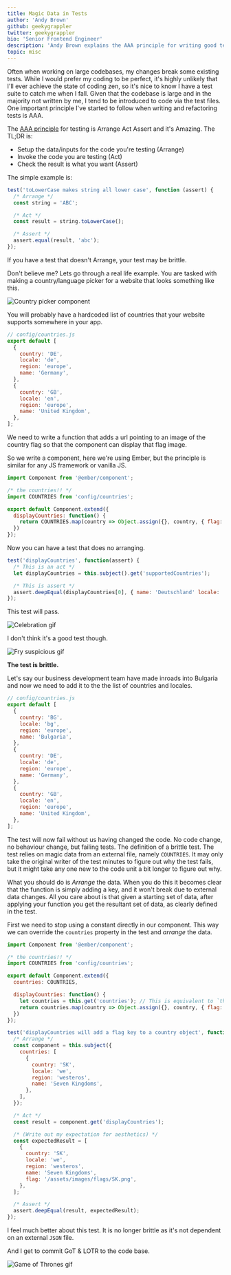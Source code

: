 ```yaml
---
title: Magic Data in Tests
author: 'Andy Brown'
github: geekygrappler
twitter: geekygrappler
bio: 'Senior Frontend Engineer'
description: 'Andy Brown explains the AAA principle for writing good tests and discusses what the negative consequences of not adhering to it are.'
topic: misc
---
```


Often when working on large codebases, my changes break some existing tests. While I would prefer my coding to be perfect, it's highly unlikely that I'll ever achieve the state of coding zen, so it's nice to know I have a test suite to catch me when I fall. Given that the codebase is large and in the majority not written by me, I tend to be introduced to code via the test files. One important principle I've started to follow when writing and refactoring tests is AAA.

<!--break-->

The [AAA principle](http://wiki.c2.com/?ArrangeActAssert) for testing is Arrange Act Assert and it's Amazing. The TL;DR is:

- Setup the data/inputs for the code you're testing (Arrange)
- Invoke the code you are testing (Act)
- Check the result is what you want (Assert)

The simple example is:

```js
test('toLowerCase makes string all lower case', function (assert) {
  /* Arrange */
  const string = 'ABC';

  /* Act */
  const result = string.toLowerCase();

  /* Assert */
  assert.equal(result, 'abc');
});
```

If you have a test that doesn't Arrange, your test may be brittle.

Don't believe me? Lets go through a real life example. You are tasked with making a country/language picker for a website that looks something like this.

![Country picker component](/assets/images/posts/2017-09-25-magic-test-data/tl-country-picker.png)

You will probably have a hardcoded list of countries that your website supports somewhere in your app.

```js
// config/countries.js
export default [
  {
    country: 'DE',
    locale: 'de',
    region: 'europe',
    name: 'Germany',
  },
  {
    country: 'GB',
    locale: 'en',
    region: 'europe',
    name: 'United Kingdom',
  },
];
```

We need to write a function that adds a url pointing to an image of the country flag so that the component can display that flag image.

So we write a component, here we're using Ember, but the principle is similar for any JS framework or vanilla JS.

```js
import Component from '@ember/component';

/* the countries!! */
import COUNTRIES from 'config/countries';

export default Component.extend({
  displayCountries: function() {
    return COUNTRIES.map(country => Object.assign({}, country, { flag: `/assets/images/flags/${country.country}.png` }));
  })
});
```

Now you can have a test that does no arranging.

```js
test('displayCountries', function(assert) {
  /* This is an act */
  let displayCountries = this.subject().get('supportedCountries');

  /* This is assert */
  assert.deepEqual(displayCountries[0], { name: 'Deutschland' locale: 'de', country: 'DE', region: 'europe', flag: '/assets/images/flags/DE.png' });
});
```

This test will pass.

![Celebration gif](/assets/images/posts/2017-09-25-magic-test-data/celebrate.gif)

I don't think it's a good test though.

![Fry suspicious gif](/assets/images/posts/2017-09-25-magic-test-data/fry.gif)

<strong>The test is brittle.</strong>

Let's say our business development team have made inroads into Bulgaria and now we need to add it to the the list of countries and locales.

```js
// config/countries.js
export default [
  {
    country: 'BG',
    locale: 'bg',
    region: 'europe',
    name: 'Bulgaria',
  },
  {
    country: 'DE',
    locale: 'de',
    region: 'europe',
    name: 'Germany',
  },
  {
    country: 'GB',
    locale: 'en',
    region: 'europe',
    name: 'United Kingdom',
  },
];
```

The test will now fail without us having changed the code. No code change, no behaviour change, but failing tests. The definition of a brittle test. The test relies on magic data from an external file, namely `COUNTRIES`. It may only take the original writer of the test minutes to figure out why the test fails, but it might take any one new to the code unit a bit longer to figure out why.

What you should do is _Arrange_ the data. When you do this it becomes clear that the function is simply adding a key, and it won't break due to external data changes. All you care about is that given a starting set of data, after applying your function you get the resultant set of data, as clearly defined in the test.

First we need to stop using a constant directly in our component. This way we can override the `countries` property in the test and _arrange_ the data.

```js
import Component from '@ember/component';

/* the countries!! */
import COUNTRIES from 'config/countries';

export default Component.extend({
  countries: COUNTRIES,

  displayCountries: function() {
    let countries = this.get('countries'); // This is equivalent to `this.countries` but for Ember objects.
    return countries.map(country => Object.assign({}, country, { flag: `/assets/images/flags/${country.country}.png` }));
  })
});
```

```js
test('displayCountries will add a flag key to a country object', function (assert) {
  /* Arrange */
  const component = this.subject({
    countries: [
      {
        country: 'SK',
        locale: 'we',
        region: 'westeros',
        name: 'Seven Kingdoms',
      },
    ],
  });

  /* Act */
  const result = component.get('displayCountries');

  /* (Write out my expectation for aesthetics) */
  const expectedResult = [
    {
      country: 'SK',
      locale: 'we',
      region: 'westeros',
      name: 'Seven Kingdoms',
      flag: '/assets/images/flags/SK.png',
    },
  ];

  /* Assert */
  assert.deepEqual(result, expectedResult);
});
```

I feel much better about this test. It is no longer brittle as it's not dependent on an external `JSON` file.

And I get to commit GoT & LOTR to the code base.

![Game of Thrones gif](/assets/images/posts/2017-09-25-magic-test-data/GoT.gif)
